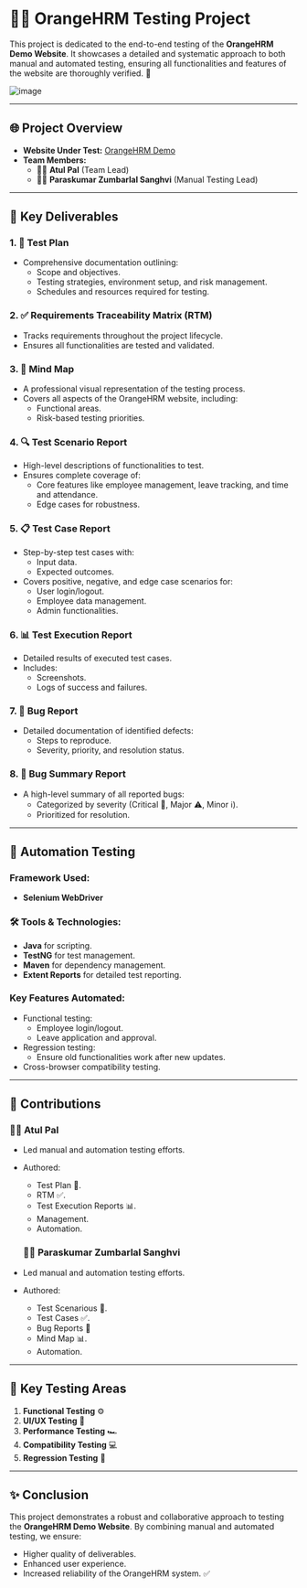 # 🧑‍💻 OrangeHRM Testing Project

This project is dedicated to the end-to-end testing of the **OrangeHRM Demo Website**. It showcases a detailed and systematic approach to both manual and automated testing, ensuring all functionalities and features of the website are thoroughly verified. 🚀

![image](https://github.com/user-attachments/assets/44b79589-aed6-4a39-8dee-9c582476b10e)


---

## 🌐 Project Overview
- **Website Under Test:** [OrangeHRM Demo](https://opensource-demo.orangehrmlive.com/web/index.php/auth/login)
- **Team Members:**
  - 👨‍💼 **Atul Pal** (Team Lead)
  - 👨‍💼 **Paraskumar Zumbarlal Sanghvi** (Manual Testing Lead)
    
---

## 📑 Key Deliverables

### 1. 📝 Test Plan
- Comprehensive documentation outlining:
  - Scope and objectives.
  - Testing strategies, environment setup, and risk management.
  - Schedules and resources required for testing.

### 2. ✅ Requirements Traceability Matrix (RTM)
- Tracks requirements throughout the project lifecycle.
- Ensures all functionalities are tested and validated.

### 3. 🧠 Mind Map
- A professional visual representation of the testing process.
- Covers all aspects of the OrangeHRM website, including:
  - Functional areas.
  - Risk-based testing priorities.

### 4. 🔍 Test Scenario Report
- High-level descriptions of functionalities to test.
- Ensures complete coverage of:
  - Core features like employee management, leave tracking, and time and attendance.
  - Edge cases for robustness.

### 5. 📋 Test Case Report
- Step-by-step test cases with:
  - Input data.
  - Expected outcomes.
- Covers positive, negative, and edge case scenarios for:
  - User login/logout.
  - Employee data management.
  - Admin functionalities.

### 6. 📊 Test Execution Report
- Detailed results of executed test cases.
- Includes:
  - Screenshots.
  - Logs of success and failures.

### 7. 🐞 Bug Report
- Detailed documentation of identified defects:
  - Steps to reproduce.
  - Severity, priority, and resolution status.

### 8. 📃 Bug Summary Report
- A high-level summary of all reported bugs:
  - Categorized by severity (Critical 🛑, Major ⚠️, Minor ℹ️).
  - Prioritized for resolution.

---

## 🤖 Automation Testing

### Framework Used:
- **Selenium WebDriver**

### 🛠️ Tools & Technologies:
- **Java** for scripting.
- **TestNG** for test management.
- **Maven** for dependency management.
- **Extent Reports** for detailed test reporting.

### Key Features Automated:
- Functional testing:
  - Employee login/logout.
  - Leave application and approval.
- Regression testing:
  - Ensure old functionalities work after new updates.
- Cross-browser compatibility testing.

---

## 👥 Contributions

### 👨‍💼 Atul Pal
- Led manual and automation testing efforts.
- Authored:
  - Test Plan 📝.
  - RTM ✅.
  - Test Execution Reports 📊.
  - Management.
  - Automation.

  ### 👨‍💼 Paraskumar Zumbarlal Sanghvi
- Led manual and automation testing efforts.
- Authored:
  - Test Scenarious 📝.
  - Test Cases ✅.
  - Bug Reports 🐞 
  - Mind Map 📊.
  - Automation.

---

## 🧪 Key Testing Areas
1. **Functional Testing** ⚙️
2. **UI/UX Testing** 🎨
3. **Performance Testing** 🏎️
4. **Compatibility Testing** 💻
5. **Regression Testing** 🔄

---

## ✨ Conclusion

This project demonstrates a robust and collaborative approach to testing the **OrangeHRM Demo Website**. By combining manual and automated testing, we ensure:
- Higher quality of deliverables.
- Enhanced user experience.
- Increased reliability of the OrangeHRM system. ✅


